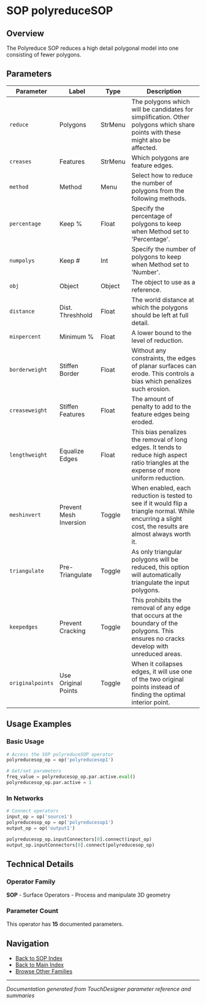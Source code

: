 # SOP polyreduceSOP

## Overview

The Polyreduce SOP reduces a high detail polygonal model into one consisting of fewer polygons.

## Parameters

| Parameter | Label | Type | Description |
|-----------|-------|------|-------------|
| `reduce` | Polygons | StrMenu | The polygons which will be candidates for simplification. Other polygons which share points with these might also be affected. |
| `creases` | Features | StrMenu | Which polygons are feature edges. |
| `method` | Method | Menu | Select how to reduce the number of polygons from the following methods. |
| `percentage` | Keep % | Float | Specify the percentage of polygons to keep when Method set to 'Percentage'. |
| `numpolys` | Keep # | Int | Specify the number of polygons to keep when Method set to 'Number'. |
| `obj` | Object | Object | The object to use as a reference. |
| `distance` | Dist. Threshhold | Float | The world distance at which the polygons should be left at full detail. |
| `minpercent` | Minimum % | Float | A lower bound to the level of reduction. |
| `borderweight` | Stiffen Border | Float | Without any constraints, the edges of planar surfaces can erode. This controls a bias which penalizes such erosion. |
| `creaseweight` | Stiffen Features | Float | The amount of penalty to add to the feature edges being eroded. |
| `lengthweight` | Equalize Edges | Float | This bias penalizes the removal of long edges. It tends to reduce high aspect ratio triangles at the expense of more uniform reduction. |
| `meshinvert` | Prevent Mesh Inversion | Toggle | When enabled, each reduction is tested to see if it would flip a triangle normal. While encurring a slight cost, the results are almost always worth it. |
| `triangulate` | Pre-Triangulate | Toggle | As only triangular polygons will be reduced, this option will automatically triangulate the input polygons. |
| `keepedges` | Prevent Cracking | Toggle | This prohibits the removal of any edge that occurs at the boundary of the polygons. This ensures no cracks develop with unreduced areas. |
| `originalpoints` | Use Original Points | Toggle | When it collapses edges, it will use one of the two original points instead of finding the optimal interior point. |

## Usage Examples

### Basic Usage

```python
# Access the SOP polyreduceSOP operator
polyreducesop_op = op('polyreducesop1')

# Get/set parameters
freq_value = polyreducesop_op.par.active.eval()
polyreducesop_op.par.active = 1
```

### In Networks

```python
# Connect operators
input_op = op('source1')
polyreducesop_op = op('polyreducesop1')
output_op = op('output1')

polyreducesop_op.inputConnectors[0].connect(input_op)
output_op.inputConnectors[0].connect(polyreducesop_op)
```

## Technical Details

### Operator Family

**SOP** - Surface Operators - Process and manipulate 3D geometry

### Parameter Count

This operator has **15** documented parameters.

## Navigation

- [Back to SOP Index](../SOP/SOP_INDEX.md)
- [Back to Main Index](../OPERATORS_INDEX.md)
- [Browse Other Families](../OPERATORS_INDEX.md#quick-navigation)

---
*Documentation generated from TouchDesigner parameter reference and summaries*
